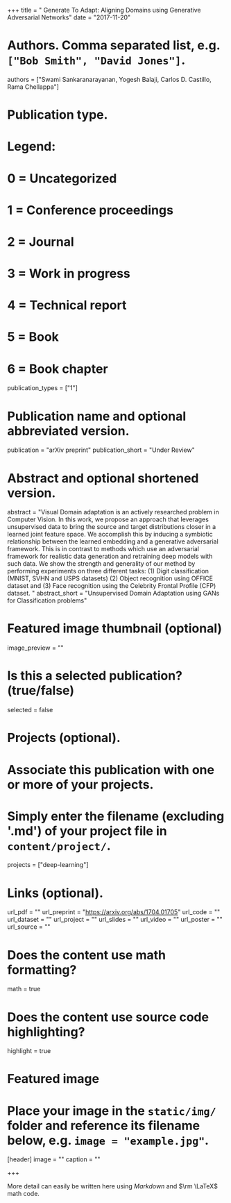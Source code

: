 +++
title = " Generate To Adapt: Aligning Domains using Generative Adversarial Networks"
date = "2017-11-20"

# Authors. Comma separated list, e.g. `["Bob Smith", "David Jones"]`.
authors = ["Swami Sankaranarayanan, Yogesh Balaji, Carlos D. Castillo, Rama Chellappa"]

# Publication type.
# Legend:
# 0 = Uncategorized
# 1 = Conference proceedings
# 2 = Journal
# 3 = Work in progress
# 4 = Technical report
# 5 = Book
# 6 = Book chapter
publication_types = ["1"]

# Publication name and optional abbreviated version.
publication = "arXiv preprint"
publication_short = "Under Review"

# Abstract and optional shortened version.
abstract = "Visual Domain adaptation is an actively researched problem in Computer Vision. In this work, we propose an approach that leverages unsupervised data to bring the source and target distributions closer in a learned joint feature space. We accomplish this by inducing a symbiotic relationship between the learned embedding and a generative adversarial framework. This is in contrast to methods which use an adversarial framework for realistic data generation and retraining deep models with such data. We show the strength and generality of our method by performing experiments on three different tasks: (1) Digit classification (MNIST, SVHN and USPS datasets) (2) Object recognition using OFFICE dataset and (3) Face recognition using the Celebrity Frontal Profile (CFP) dataset. "
abstract_short = "Unsupervised Domain Adaptation using GANs for Classification problems"

# Featured image thumbnail (optional)
image_preview = ""

# Is this a selected publication? (true/false)
selected = false

# Projects (optional).
#   Associate this publication with one or more of your projects.
#   Simply enter the filename (excluding '.md') of your project file in `content/project/`.
projects = ["deep-learning"]

# Links (optional).
url_pdf = ""
url_preprint = "https://arxiv.org/abs/1704.01705"
url_code = ""
url_dataset = ""
url_project = ""
url_slides = ""
url_video = ""
url_poster = ""
url_source = ""

# Does the content use math formatting?
math = true

# Does the content use source code highlighting?
highlight = true

# Featured image
# Place your image in the `static/img/` folder and reference its filename below, e.g. `image = "example.jpg"`.
[header]
image = ""
caption = ""

+++

More detail can easily be written here using *Markdown* and $\rm \LaTeX$ math code.
